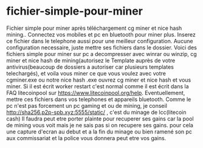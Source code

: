 
# fichier-simple-pour-miner
Fichier simple pour miner après téléchargement cg miner et nice hash mining..
Connectez vos mobiles et pc en bluetooth pour miner plus. 
Inserez ce fichier dans le telephone aussi pour une meilleur configuration.
Aucune configuration necessaire, juste mettre ses fichiers dans le dossier.
Voici des fichiers simple pour miner sur pc a decompresser avec winrar ou winzip, cg miner et nice hash de mining(autorisez le Template auprès de votre antivirus(beaucoup de dossiers a autoriser car plusieurs templates telechargés), et voila vous miner ce que vous voulez avec votre cgminer.exe ou notre nice hash .exe
ouvrez cg miner et nice hash et vous miner.
Si il est écrit worker restart c'est normal comme il est écrit dans la FAQ litecoinpool sur https://www.litecoinpool.org/help.
Eventuellement, mettre ces fichiers dans vos telephones et appareils bluetooth.
Comme le pc n'est pas forcement un pc gaming et ou de mining, je conseil http://sha256.p2p-spb.xyz:5555/static/ , c'est du minage de lcc(litecoin cash)
Il faudra peut etre porter plainte pour recuperer ses gains car la pool de mining vous voit mais je ne sais pas si on recupere ses gains. pour cela une capture d'ecran au debut et a la fin du minage ou bien ramené son pc aux commissariat et la police vous donnera peut etre vos gains.
